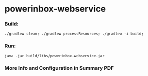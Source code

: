 # powerinbox-webservice

### Build:
    ./gradlew clean; ./gradlew processResources; ./gradlew -i build;

### Run:
    java -jar build/libs/powerinbox-webservice.jar
### More Info and Configuration in Summary PDF
